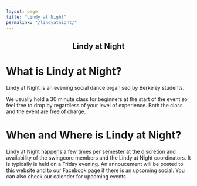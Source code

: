 ```yaml
---
layout: page 
title: "Lindy at Night"
permalink: "/lindyatnight/"
---
```



## <center> Lindy at Night <center> 
	
# What is Lindy at Night?

Lindy at Night is an evening social dance organised by Berkeley students. 


We usually hold a 30 minute class for beginners at the start of the event so feel free to drop by regardless of your level of experience. Both the class and the event are free of charge. 

# When and Where is Lindy at Night?

Lindy at Night happens a few times per semester at the discretion and availability of the swingcore members and the Lindy at Night coordinators. It is typically is held on a Friday evening. An annoucement will be posted to this website and to our Facebook page if there is an upcoming social. You can also check our calender for upcoming events. 
